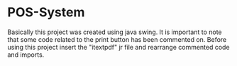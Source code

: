 # POS-System

Basically this project was created using java swing. 
It is important to note that some code related to the print button has been commented on. 
Before using this project insert the "itextpdf" jr file and rearrange commented code and imports.
